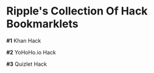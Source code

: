 # Ripple's Collection Of Hack Bookmarklets
**#1**     Khan Hack




**#2**     YoHoHo.io Hack




**#3**     Quizlet Hack
